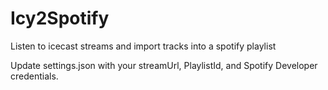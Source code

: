 # Icy2Spotify
Listen to icecast streams and import tracks into a spotify playlist


Update settings.json with your streamUrl, PlaylistId,  and Spotify Developer credentials.
